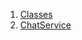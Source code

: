 

1. [Classes](services_chat_service/services_chat_service-library.html#classes)
2. [ChatService](services_chat_service/ChatService-class.html)
